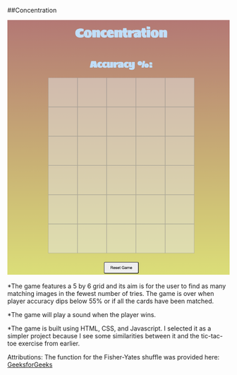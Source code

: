 ##Concentration

![concentration screenshot](./images/concentration-screenshot.png)


*The game features a 5 by 6 grid and its aim is for the user to find as many matching images in the fewest number of tries. The game is over when player accuracy dips below 55% or if all the cards have been matched.

*The game will play a sound when the player wins. 

*The game is built using HTML, CSS, and Javascript. I selected it as a simpler project because I see some similarities between it and the tic-tac-toe exercise from earlier.

Attributions: The function for the  Fisher-Yates shuffle was provided here:
[GeeksforGeeks](https://www.geeksforgeeks.org/shuffle-a-given-array-using-fisher-yates-shuffle-algorithm/)


